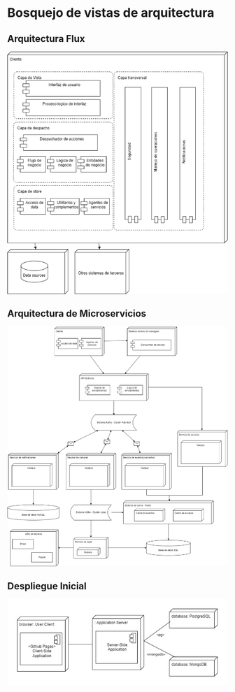 # Bosquejo de vistas de arquitectura

## Arquitectura Flux

![ArquitecturaFlux](/s01-Grupo3-MusicFest/Proyecto/Imagenes/Diagramas_iteraciones-Arquitectura%20flux%20cliente-iteracion-3.drawio.png)

## Arquitectura de Microservicios

![ArquitecturaMicroservicios](/s01-Grupo3-MusicFest/Proyecto/Imagenes/Diagramas_iteraciones-Arquitectura%20de%20microservicios.drawio.png)

## Despliegue Inicial

![DespliegueInicial](/s01-Grupo3-MusicFest/Proyecto/Imagenes/DespliegueInicial.jpg)